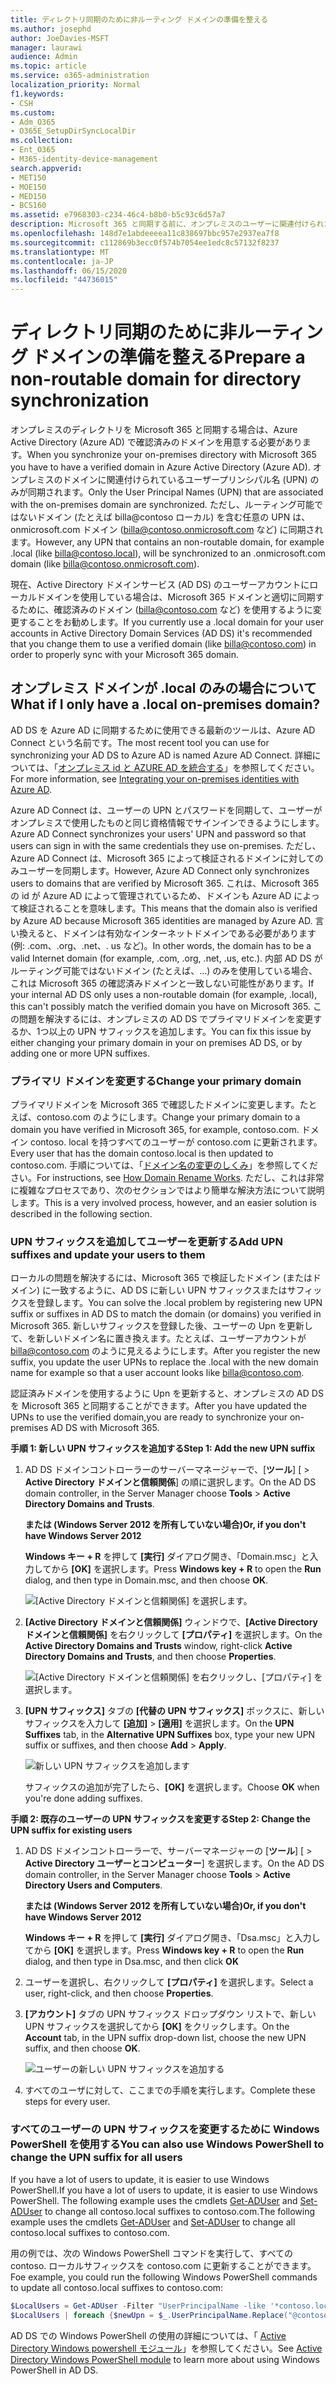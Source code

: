 ```yaml
---
title: ディレクトリ同期のために非ルーティング ドメインの準備を整える
ms.author: josephd
author: JoeDavies-MSFT
manager: laurawi
audience: Admin
ms.topic: article
ms.service: o365-administration
localization_priority: Normal
f1.keywords:
- CSH
ms.custom:
- Adm_O365
- O365E_SetupDirSyncLocalDir
ms.collection:
- Ent_O365
- M365-identity-device-management
search.appverid:
- MET150
- MOE150
- MED150
- BCS160
ms.assetid: e7968303-c234-46c4-b8b0-b5c93c6d57a7
description: Microsoft 365 と同期する前に、オンプレミスのユーザーに関連付けられた非ルーティングドメインがある場合の対処方法について説明します。
ms.openlocfilehash: 148d7e1abdeeeea11c838697bbc957e2937ea7f8
ms.sourcegitcommit: c112869b3ecc0f574b7054ee1edc8c57132f8237
ms.translationtype: MT
ms.contentlocale: ja-JP
ms.lasthandoff: 06/15/2020
ms.locfileid: "44736015"
---
```

# <a name="prepare-a-non-routable-domain-for-directory-synchronization"></a><span data-ttu-id="b960a-103">ディレクトリ同期のために非ルーティング ドメインの準備を整える</span><span class="sxs-lookup"><span data-stu-id="b960a-103">Prepare a non-routable domain for directory synchronization</span></span>
<span data-ttu-id="b960a-104">オンプレミスのディレクトリを Microsoft 365 と同期する場合は、Azure Active Directory (Azure AD) で確認済みのドメインを用意する必要があります。</span><span class="sxs-lookup"><span data-stu-id="b960a-104">When you synchronize your on-premises directory with Microsoft 365 you have to have a verified domain in Azure Active Directory (Azure AD).</span></span> <span data-ttu-id="b960a-105">オンプレミスのドメインに関連付けられているユーザープリンシパル名 (UPN) のみが同期されます。</span><span class="sxs-lookup"><span data-stu-id="b960a-105">Only the User Principal Names (UPN) that are associated with the on-premises domain are synchronized.</span></span> <span data-ttu-id="b960a-106">ただし、ルーティング可能ではないドメイン (たとえば billa@contoso ローカル) を含む任意の UPN は、onmicrosoft.com ドメイン (billa@contoso.onmicrosoft.com など) に同期されます。</span><span class="sxs-lookup"><span data-stu-id="b960a-106">However, any UPN that contains an non-routable domain, for example .local (like billa@contoso.local), will be synchronized to an .onmicrosoft.com domain (like billa@contoso.onmicrosoft.com).</span></span> 

<span data-ttu-id="b960a-107">現在、Active Directory ドメインサービス (AD DS) のユーザーアカウントにローカルドメインを使用している場合は、Microsoft 365 ドメインと適切に同期するために、確認済みのドメイン (billa@contoso.com など) を使用するように変更することをお勧めします。</span><span class="sxs-lookup"><span data-stu-id="b960a-107">If you currently use a .local domain for your user accounts in Active Directory Domain Services (AD DS) it's recommended that you change them to use a verified domain (like billa@contoso.com) in order to properly sync with your Microsoft 365 domain.</span></span>
  
## <a name="what-if-i-only-have-a-local-on-premises-domain"></a><span data-ttu-id="b960a-108">オンプレミス ドメインが .local のみの場合について</span><span class="sxs-lookup"><span data-stu-id="b960a-108">What if I only have a .local on-premises domain?</span></span>

<span data-ttu-id="b960a-109">AD DS を Azure AD に同期するために使用できる最新のツールは、Azure AD Connect という名前です。</span><span class="sxs-lookup"><span data-stu-id="b960a-109">The most recent tool you can use for synchronizing your AD DS to Azure AD is named Azure AD Connect.</span></span> <span data-ttu-id="b960a-110">詳細については、「[オンプレミス id と AZURE AD を統合する](https://docs.microsoft.com/azure/architecture/reference-architectures/identity/azure-ad)」を参照してください。</span><span class="sxs-lookup"><span data-stu-id="b960a-110">For more information, see [Integrating your on-premises identities with Azure AD](https://docs.microsoft.com/azure/architecture/reference-architectures/identity/azure-ad).</span></span>
  
<span data-ttu-id="b960a-111">Azure AD Connect は、ユーザーの UPN とパスワードを同期して、ユーザーがオンプレミスで使用したものと同じ資格情報でサインインできるようにします。</span><span class="sxs-lookup"><span data-stu-id="b960a-111">Azure AD Connect synchronizes your users' UPN and password so that users can sign in with the same credentials they use on-premises.</span></span> <span data-ttu-id="b960a-112">ただし、Azure AD Connect は、Microsoft 365 によって検証されるドメインに対してのみユーザーを同期します。</span><span class="sxs-lookup"><span data-stu-id="b960a-112">However, Azure AD Connect only synchronizes users to domains that are verified by Microsoft 365.</span></span> <span data-ttu-id="b960a-113">これは、Microsoft 365 の id が Azure AD によって管理されているため、ドメインも Azure AD によって検証されることを意味します。</span><span class="sxs-lookup"><span data-stu-id="b960a-113">This means that the domain also is verified by Azure AD because Microsoft 365 identities are managed by Azure AD.</span></span> <span data-ttu-id="b960a-114">言い換えると、ドメインは有効なインターネットドメインである必要があります (例: .com、.org、.net、. us など)。</span><span class="sxs-lookup"><span data-stu-id="b960a-114">In other words, the domain has to be a valid Internet domain (for example, .com, .org, .net, .us, etc.).</span></span> <span data-ttu-id="b960a-115">内部 AD DS がルーティング可能ではないドメイン (たとえば、...) のみを使用している場合、これは Microsoft 365 の確認済みドメインと一致しない可能性があります。</span><span class="sxs-lookup"><span data-stu-id="b960a-115">If your internal AD DS only uses a non-routable domain (for example, .local), this can't possibly match the verified domain you have on Microsoft 365.</span></span> <span data-ttu-id="b960a-116">この問題を解決するには、オンプレミスの AD DS でプライマリドメインを変更するか、1つ以上の UPN サフィックスを追加します。</span><span class="sxs-lookup"><span data-stu-id="b960a-116">You can fix this issue by either changing your primary domain in your on premises AD DS, or by adding one or more UPN suffixes.</span></span>
  
### <a name="change-your-primary-domain"></a><span data-ttu-id="b960a-117">**プライマリ ドメインを変更する**</span><span class="sxs-lookup"><span data-stu-id="b960a-117">**Change your primary domain**</span></span>

<span data-ttu-id="b960a-118">プライマリドメインを Microsoft 365 で確認したドメインに変更します。たとえば、contoso.com のようにします。</span><span class="sxs-lookup"><span data-stu-id="b960a-118">Change your primary domain to a domain you have verified in Microsoft 365, for example, contoso.com.</span></span> <span data-ttu-id="b960a-119">ドメイン contoso. local を持つすべてのユーザーが contoso.com に更新されます。</span><span class="sxs-lookup"><span data-stu-id="b960a-119">Every user that has the domain contoso.local is then updated to contoso.com.</span></span> <span data-ttu-id="b960a-120">手順については、「[ドメイン名の変更のしくみ](https://go.microsoft.com/fwlink/p/?LinkId=624174)」を参照してください。</span><span class="sxs-lookup"><span data-stu-id="b960a-120">For instructions, see [How Domain Rename Works](https://go.microsoft.com/fwlink/p/?LinkId=624174).</span></span> <span data-ttu-id="b960a-121">ただし、これは非常に複雑なプロセスであり、次のセクションではより簡単な解決方法について説明します。</span><span class="sxs-lookup"><span data-stu-id="b960a-121">This is a very involved process, however, and an easier solution is described in the following section.</span></span>
  
### <a name="add-upn-suffixes-and-update-your-users-to-them"></a><span data-ttu-id="b960a-122">**UPN サフィックスを追加してユーザーを更新する**</span><span class="sxs-lookup"><span data-stu-id="b960a-122">**Add UPN suffixes and update your users to them**</span></span>

<span data-ttu-id="b960a-123">ローカルの問題を解決するには、Microsoft 365 で検証したドメイン (またはドメイン) に一致するように、AD DS に新しい UPN サフィックスまたはサフィックスを登録します。</span><span class="sxs-lookup"><span data-stu-id="b960a-123">You can solve the .local problem by registering new UPN suffix or suffixes in AD DS to match the domain (or domains) you verified in Microsoft 365.</span></span> <span data-ttu-id="b960a-124">新しいサフィックスを登録した後、ユーザーの Upn を更新して、を新しいドメイン名に置き換えます。たとえば、ユーザーアカウントが billa@contoso.com のように見えるようにします。</span><span class="sxs-lookup"><span data-stu-id="b960a-124">After you register the new suffix, you update the user UPNs to replace the .local with the new domain name for example so that a user account looks like billa@contoso.com.</span></span>
  
<span data-ttu-id="b960a-125">認証済みドメインを使用するように Upn を更新すると、オンプレミスの AD DS を Microsoft 365 と同期することができます。</span><span class="sxs-lookup"><span data-stu-id="b960a-125">After you have updated the UPNs to use the verified domain,you are ready to synchronize your on-premises AD DS with Microsoft 365.</span></span>
  
 <span data-ttu-id="b960a-126">**手順 1: 新しい UPN サフィックスを追加する**</span><span class="sxs-lookup"><span data-stu-id="b960a-126">**Step 1: Add the new UPN suffix**</span></span>
  
1. <span data-ttu-id="b960a-127">AD DS ドメインコントローラーのサーバーマネージャーで、[**ツール**] [ \> **Active Directory ドメインと信頼関係**] の順に選択します。</span><span class="sxs-lookup"><span data-stu-id="b960a-127">On the AD DS domain controller, in the Server Manager choose **Tools** \> **Active Directory Domains and Trusts**.</span></span>
    
    <span data-ttu-id="b960a-128">**または (Windows Server 2012 を所有していない場合)**</span><span class="sxs-lookup"><span data-stu-id="b960a-128">**Or, if you don't have Windows Server 2012**</span></span>
    
    <span data-ttu-id="b960a-129">**Windows キー + R** を押して **[実行]** ダイアログ開き、「Domain.msc」と入力してから **[OK]** を選択します。</span><span class="sxs-lookup"><span data-stu-id="b960a-129">Press **Windows key + R** to open the **Run** dialog, and then type in Domain.msc, and then choose **OK**.</span></span>
    
    ![[Active Directory ドメインと信頼関係] を選択します。](media/46b6e007-9741-44af-8517-6f682e0ac974.png)
  
2. <span data-ttu-id="b960a-131">**[Active Directory ドメインと信頼関係]** ウィンドウで、**[Active Directory ドメインと信頼関係]** を右クリックして **[プロパティ]** を選択します。</span><span class="sxs-lookup"><span data-stu-id="b960a-131">On the **Active Directory Domains and Trusts** window, right-click **Active Directory Domains and Trusts**, and then choose **Properties**.</span></span>
    
    ![[Active Directory ドメインと信頼関係] を右クリックし、[プロパティ] を選択します。](media/39d20812-ffb5-4ba9-8d7b-477377ac360d.png)
  
3. <span data-ttu-id="b960a-133">**[UPN サフィックス]** タブの **[代替の UPN サフィックス]** ボックスに、新しいサフィックスを入力して **[追加]** \> **[適用]** を選択します。</span><span class="sxs-lookup"><span data-stu-id="b960a-133">On the **UPN Suffixes** tab, in the **Alternative UPN Suffixes** box, type your new UPN suffix or suffixes, and then choose **Add** \> **Apply**.</span></span>
    
    ![新しい UPN サフィックスを追加します](media/a4aaf919-7adf-469a-b93f-83ef284c0915.PNG)
  
    <span data-ttu-id="b960a-135">サフィックスの追加が完了したら、**[OK]** を選択します。</span><span class="sxs-lookup"><span data-stu-id="b960a-135">Choose **OK** when you're done adding suffixes.</span></span> 
    
 <span data-ttu-id="b960a-136">**手順 2: 既存のユーザーの UPN サフィックスを変更する**</span><span class="sxs-lookup"><span data-stu-id="b960a-136">**Step 2: Change the UPN suffix for existing users**</span></span>
  
1. <span data-ttu-id="b960a-137">AD DS ドメインコントローラーで、サーバーマネージャーの [**ツール**] [ \> **Active Directory ユーザーとコンピューター**] を選択します。</span><span class="sxs-lookup"><span data-stu-id="b960a-137">On the AD DS domain controller, in the Server Manager choose **Tools** \> **Active Directory Users and Computers**.</span></span>
    
    <span data-ttu-id="b960a-138">**または (Windows Server 2012 を所有していない場合)**</span><span class="sxs-lookup"><span data-stu-id="b960a-138">**Or, if you don't have Windows Server 2012**</span></span>
    
    <span data-ttu-id="b960a-139">**Windows キー + R** を押して **[実行]** ダイアログ開き、「Dsa.msc」と入力してから **[OK]** を選択します。</span><span class="sxs-lookup"><span data-stu-id="b960a-139">Press **Windows key + R** to open the **Run** dialog, and then type in Dsa.msc, and then click **OK**</span></span>
    
2. <span data-ttu-id="b960a-140">ユーザーを選択し、右クリックして **[プロパティ]** を選択します。</span><span class="sxs-lookup"><span data-stu-id="b960a-140">Select a user, right-click, and then choose **Properties**.</span></span>
    
3. <span data-ttu-id="b960a-141">**[アカウント]** タブの UPN サフィックス ドロップダウン リストで、新しい UPN サフィックスを選択してから **[OK]** をクリックします。</span><span class="sxs-lookup"><span data-stu-id="b960a-141">On the **Account** tab, in the UPN suffix drop-down list, choose the new UPN suffix, and then choose **OK**.</span></span>
    
    ![ユーザーの新しい UPN サフィックスを追加する](media/54876751-49f0-48cc-b864-2623c4835563.png)
  
4. <span data-ttu-id="b960a-143">すべてのユーザに対して、ここまでの手順を実行します。</span><span class="sxs-lookup"><span data-stu-id="b960a-143">Complete these steps for every user.</span></span>
    
   
### <a name="you-can-also-use-windows-powershell-to-change-the-upn-suffix-for-all-users"></a><span data-ttu-id="b960a-144">**すべてのユーザーの UPN サフィックスを変更するために Windows PowerShell を使用する**</span><span class="sxs-lookup"><span data-stu-id="b960a-144">**You can also use Windows PowerShell to change the UPN suffix for all users**</span></span>

<span data-ttu-id="b960a-145">If you have a lot of users to update, it is easier to use Windows PowerShell.</span><span class="sxs-lookup"><span data-stu-id="b960a-145">If you have a lot of users to update, it is easier to use Windows PowerShell.</span></span> <span data-ttu-id="b960a-146">The following example uses the cmdlets [Get-ADUser](https://go.microsoft.com/fwlink/p/?LinkId=624312) and [Set-ADUser](https://go.microsoft.com/fwlink/p/?LinkId=624313) to change all contoso.local suffixes to contoso.com.</span><span class="sxs-lookup"><span data-stu-id="b960a-146">The following example uses the cmdlets [Get-ADUser](https://go.microsoft.com/fwlink/p/?LinkId=624312) and [Set-ADUser](https://go.microsoft.com/fwlink/p/?LinkId=624313) to change all contoso.local suffixes to contoso.com.</span></span> 

<span data-ttu-id="b960a-147">用の例では、次の Windows PowerShell コマンドを実行して、すべての contoso. ローカルサフィックスを contoso.com に更新することができます。</span><span class="sxs-lookup"><span data-stu-id="b960a-147">Foe example, you could run the following Windows PowerShell commands to update all contoso.local suffixes to contoso.com:</span></span>
    
  ```powershell
  $LocalUsers = Get-ADUser -Filter "UserPrincipalName -like '*contoso.local'" -Properties userPrincipalName -ResultSetSize $null
  $LocalUsers | foreach {$newUpn = $_.UserPrincipalName.Replace("@contoso.local","@contoso.com"); $_ | Set-ADUser -UserPrincipalName $newUpn}
  ```

<span data-ttu-id="b960a-148">AD DS での Windows PowerShell の使用の詳細については、「 [Active Directory Windows powershell モジュール](https://go.microsoft.com/fwlink/p/?LinkId=624314)」を参照してください。</span><span class="sxs-lookup"><span data-stu-id="b960a-148">See [Active Directory Windows PowerShell module](https://go.microsoft.com/fwlink/p/?LinkId=624314) to learn more about using Windows PowerShell in AD DS.</span></span> 

